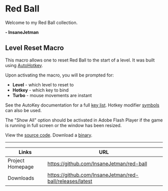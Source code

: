 # Red Ball

Welcome to my Red Ball collection.

**- InsaneJetman**

## Level Reset Macro

This macro allows one to reset Red Ball to the start of a level.
It was built using [AutoHotkey](https://www.autohotkey.com/).

Upon activating the macro, you will be prompted for:

* **Level** - which level to reset to
* **Hotkey** - which key to bind
* **Turbo** - mouse movements are instant

See the AutoKey documentation for a full [key list](https://www.autohotkey.com/docs/KeyList.htm).
Hotkey modifier [symbols](https://www.autohotkey.com/docs/Hotkeys.htm#Symbols) can also be used.

The "Show All" option should be activated in Adobe Flash Player if the game is running in full screen or the window has been resized.

View the [source code](RedBallReset.ahk).
Download a [binary](https://github.com/InsaneJetman/red-ball/releases/latest/download/RedBallReset.exe).

--------------------------------------------------------------------------------

| Links            | URL                                                      |
| ---------------- | -------------------------------------------------------- |
| Project Homepage | https://github.com/InsaneJetman/red-ball                 |
| Downloads        | https://github.com/InsaneJetman/red-ball/releases/latest |
